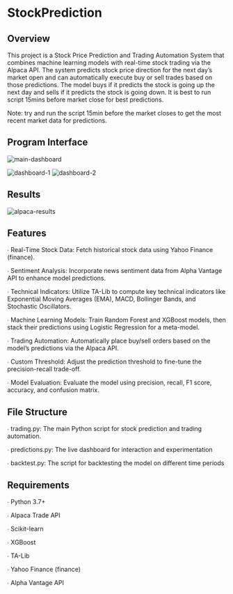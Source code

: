 # StockPrediction

## Overview

This project is a Stock Price Prediction and Trading Automation System that combines machine learning models with real-time stock trading via the Alpaca API. The system predicts stock price direction for the next day’s market open and can automatically execute buy or sell trades based on those predictions. The model buys if it predicts the stock is going up the next day and sells if it predicts the stock is going down. It is best to run script 15mins before market close for best predictions.

Note: try and run the script 15min before the market closes to get the most recent market data for predictions.


## Program Interface

![main-dashboard](https://github.com/user-attachments/assets/d51847f0-a2af-4b8c-8edb-011bb4aca3c8)

![dashboard-1](https://github.com/user-attachments/assets/5772c200-6644-40a4-a67b-3e19ff2331d7)
![dashboard-2](https://github.com/user-attachments/assets/41e8425f-0613-4816-9f0a-ac7f77ee2114)

## Results

![alpaca-results](https://github.com/user-attachments/assets/f79abf3d-2359-452b-b3bf-39a287e1bcc1)


## Features

∙ Real-Time Stock Data: Fetch historical stock data using Yahoo Finance (finance).

∙ Sentiment Analysis: Incorporate news sentiment data from Alpha Vantage API to enhance model predictions.

∙ Technical Indicators: Utilize TA-Lib to compute key technical indicators like Exponential Moving Averages (EMA), MACD, Bollinger Bands, and Stochastic Oscillators.

∙ Machine Learning Models: Train Random Forest and XGBoost models, then stack their predictions using Logistic Regression for a meta-model.

∙ Trading Automation: Automatically place buy/sell orders based on the model’s predictions via the Alpaca API.

∙ Custom Threshold: Adjust the prediction threshold to fine-tune the precision-recall trade-off.

∙ Model Evaluation: Evaluate the model using precision, recall, F1 score, accuracy, and confusion matrix.


## File Structure

∙ trading.py: The main Python script for stock prediction and trading automation.

∙ predictions.py: The live dashboard for interaction and experimentation

∙ backtest.py: The script for backtesting the model on different time periods

## Requirements

∙ Python 3.7+

∙ Alpaca Trade API

∙ Scikit-learn

∙ XGBoost

∙ TA-Lib

∙ Yahoo Finance (finance)

∙ Alpha Vantage API

